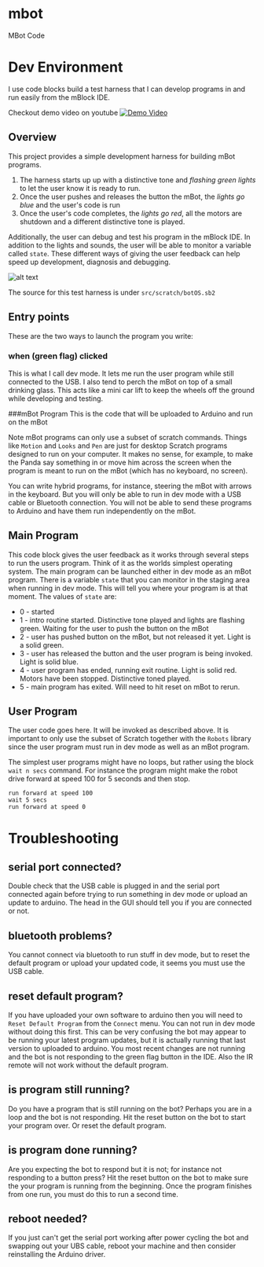# mbot
MBot Code

# Dev Environment
I use code blocks build a test harness that I can develop programs in and run easily from the mBlock IDE. 

Checkout demo video on youtube
[![Demo Video](http://img.youtube.com/vi/Z7oJCq3xNSM/0.jpg)](http://www.youtube.com/watch?v=Z7oJCq3xNSM)

## Overview
This project provides a simple development harness for building mBot programs.

1. The harness starts up up with a distinctive tone and *flashing green lights* to let the user know it is ready to run.
2. Once the user pushes and releases the button the mBot, the *lights go blue* and the user's code is run
3. Once the user's code completes, the *lights go red*, all the motors are shutdown and a different distinctive tone is played.

Additionally, the user can debug and test his program in the mBlock IDE. In addition to the lights and sounds, the user will be able to monitor a variable called `state`. These different ways of giving the user feedback can help speed up development, diagnosis and debugging.

![alt text](https://github.com/jacbop/mbot/raw/master/src/common/images/20160217.code.png "Example Code")

The source for this test harness is under `src/scratch/botOS.sb2`

## Entry points
These are the two ways to launch the program you write:

### when (green flag) clicked
This is what I call dev mode. It lets me run the user program while still connected to the USB. I also tend to perch the mBot on top of a small drinking glass. This acts like a mini car lift to keep the wheels off the ground while developing and testing.

###mBot Program
This is the code that will be uploaded to Arduino and run on the mBot

Note mBot programs can only use a subset of scratch commands. Things like `Motion` and `Looks` and `Pen` are just for desktop Scratch programs designed to run on your computer. It makes no sense, for example, to make the Panda say something in or move him across the screen when the program is meant to run on the mBot (which has no keyboard, no screen).

You can write hybrid programs, for instance, steering the mBot with arrows in the keyboard. But you will only be able to run in dev mode with a USB cable or Bluetooth connection. You will not be able to send these programs to Arduino and have them run independently on the mBot.

## Main Program
This code block gives the user feedback as it works through several steps to run the users program. Think of it as the worlds simplest operating system. The main program can be launched either in dev mode as an mBot program. There is a variable `state` that you can monitor in the staging area when running in dev mode. This will tell you where your program is at that moment. The values of `state` are:

* 0 - started
* 1 - intro routine started. Distinctive tone played and lights are flashing green. Waiting for the user to push the button on the mBot
* 2 - user has pushed button on the mBot, but not released it yet. Light is a solid green.
* 3 - user has released the button and the user program is being invoked. Light is solid blue.
* 4 - user program has ended, running exit routine. Light is solid red. Motors have been stopped. Distinctive toned played.
* 5 - main program has exited. Will need to hit reset on mBot to rerun.

## User Program
The user code goes here. It will be invoked as described above. It is important to only use the subset of Scratch together with the `Robots` library since the user program must run in dev mode as well as an mBot program.

The simplest user programs might have no loops, but rather using the block `wait n secs` command. For instance the program might make the robot drive forward at speed 100 for 5 seconds and then stop.

```
run forward at speed 100
wait 5 secs
run forward at speed 0
```

# Troubleshooting

## serial port connected?
Double check that the USB cable is plugged in and the serial port connected again before trying to run something in dev mode or upload an update to arduino. The head in the GUI should tell you if you are connected or not.

## bluetooth problems?
You cannot connect via bluetooth to run stuff in dev mode, but to reset the default program or upload your updated code, it seems you must use the USB cable.

## reset default program?
If you have uploaded your own software to arduino then you will need to `Reset Default Program` from the `Connect` menu.
You can not run in dev mode without doing this first. This can be very confusing the bot may appear to be running your latest program updates, but it is actually running that last version to uploaded to arduino. You most recent changes are not running and the bot is not responding to the green flag button in the IDE.
Also the IR remote will not work without the default program.

## is program still running?
Do you have a program that is still running on the bot? Perhaps you are in a loop and the bot is not responding. Hit the reset button on the bot to start your program over. Or reset the default program.

## is program done running?
Are you expecting the bot to respond but it is not; for instance not responding to a button press? Hit the reset button on the bot to make sure the your program is running from the beginning. Once the program finishes from one run, you must do this to run a second time.

## reboot needed?
If you just can't get the serial port working after power cycling the bot and swapping out your UBS cable, reboot your machine and then consider reinstalling the Arduino driver.
